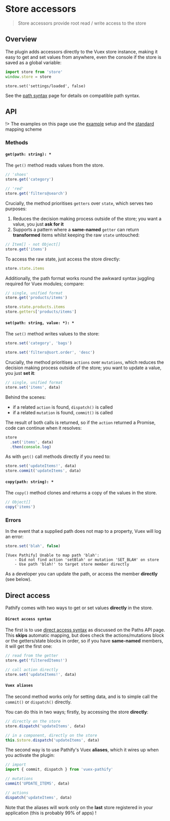 # Store accessors

> Store accessors provide root read / write access to the store

## Overview

The plugin adds accessors directly to the Vuex store instance, making it easy to get and set values from anywhere, even the console if the store is saved as a global variable:

```js
import store from 'store'
window.store = store
```
```console
store.set('settings/loaded', false)
```

See the [path syntax](/api/paths.md) page for details on compatible path syntax.

## API

!> The examples on this page use the [example](/resources/setup) setup and the [standard](/guide/mapping.md) mapping scheme

### Methods

#### `get(path: string): *`

The `get()` method reads values from the store. 

```js
// 'shoes'
store.get('category')
```
```js
// 'red'
store.get('filters@search')
```

Crucially, the method prioritises `getters` over `state`, which serves two purposes:

1. Reduces the decision making process outside of the store; you want a value, you just **ask for it**
2. Supports a pattern where a **same-named** `getter` can return **transformed** items whilst keeping the raw `state` untouched:

```js
// Item[] - not Object[]
store.get('items')
```
To access the raw state, just access the store directly:

```js
store.state.items
```

Additionally, the path format works round the awkward syntax juggling required for Vuex modules; compare:

```js
// single, unified format
store.get('products/items')
```
```js
store.state.products.items
store.getters['products/items']
```

#### `set(path: string, value: *): *`

The `set()` method writes values to the store:

```js
store.set('category', 'bags')
```
```js
store.set('filters@sort.order', 'desc')
```

Crucially, the method prioritises `actions` over `mutations`, which reduces the decision making process outside of the store; you want to update a value, you just **set it**:

```js
// single, unified format
store.set('items', data)
```

Behind the scenes:

- if a related `action` is found, `dispatch()` is called
- if a related `mutation` is found, `commit()` is called

The result of both calls is returned, so if the `action` returned a Promise, code can continue when it resolves:

```js
store
  .set('items', data)
  .then(console.log)
```

As with `get()` call methods directly if you need to:

```js
store.set('updateItems!', data)
store.commit('updateItems', data)
```




#### `copy(path: string): *`

The `copy()` method clones and returns a copy of the values in the store.

```js
// Object[]
copy('items')
```




### Errors

In the event that a supplied path does not map to a property, Vuex will log an error:

```js
store.set('blah', false)
```
```text
[Vuex Pathify] Unable to map path 'blah':
    - Did not find action 'setBlah' or mutation 'SET_BLAH' on store
    - Use path 'blah!' to target store member directly
```

As a developer you can update the path, or access the member **directly** (see below).


## Direct access

Pathify comes with two ways to get or set values **directly** in the store.

#### `Direct access syntax`

The first is to use [direct access syntax](/api/paths.md#direct-member-access) as discussed on the Paths API page. This **skips** automatic mapping, but does check the actions/mutations block or the getters/state blocks in order, so if you have **same-named** members, it will get the first one: 

```js
// read from the getter
store.get('filteredItems!') 

// call action directly
store.set('updateItems!', data)
```

#### `Vuex aliases`

The second method works only for setting data, and is to simple call the `commit()` or `dispatch()` directly.

You can do this in two ways; firstly, by accessing the store **directly**:

```js
// directly on the store
store.dispatch('updateItems', data)

// in a component, directly on the store
this.$store.dispatch('updateItems', data)
```

The second way is to use Pathify's Vuex **aliases**, which it wires up when you activate the plugin:

```js
// import 
import { commit, dispatch } from 'vuex-pathify'

// mutations
commit('UPDATE_ITEMS', data)

// actions
dispatch('updateItems', data)
```

Note that the aliases will work only on the **last** store registered in your application (this is probably 99% of apps) !


